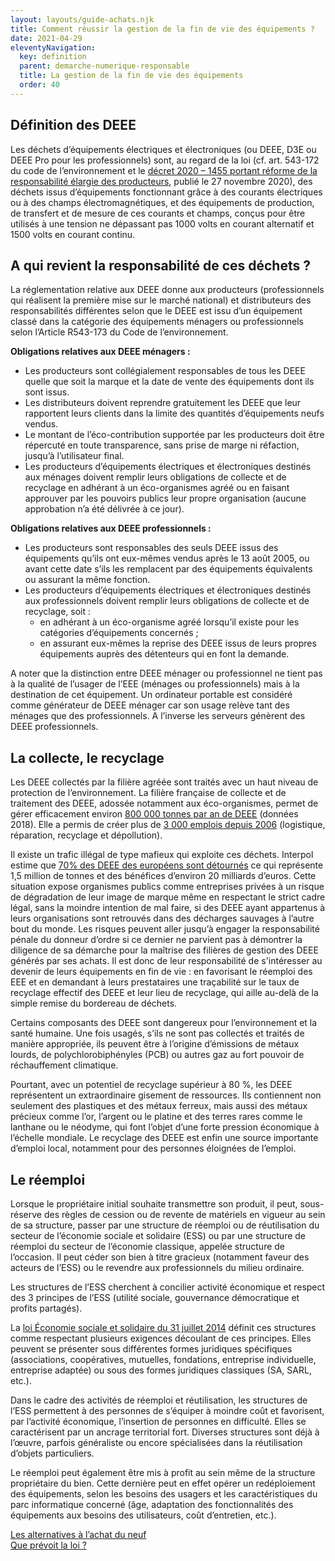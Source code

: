 ```yaml
---
layout: layouts/guide-achats.njk
title: Comment réussir la gestion de la fin de vie des équipements ?
date: 2021-04-29
eleventyNavigation:
  key: definition
  parent: demarche-numerique-responsable
  title: La gestion de la fin de vie des équipements
  order: 40
---
```


## Définition des DEEE

Les déchets d’équipements électriques et électroniques (ou DEEE, D3E ou DEEE Pro pour les professionnels) sont, au regard de la loi (cf. art. 543-172 du code de l’environnement et le [décret 2020 – 1455 portant réforme de la responsabilité élargie des producteurs](https://www.legifrance.gouv.fr/jorf/id/JORFTEXT000042575740), publié le 27 novembre 2020), des déchets issus d’équipements fonctionnant grâce à des courants électriques ou à des champs électromagnétiques, et des équipements de production, de transfert et de mesure de ces courants et champs, conçus pour être utilisés à une tension ne dépassant pas 1000 volts en courant alternatif et 1500 volts en courant continu.

## A qui revient la responsabilité de ces déchets ?

La réglementation relative aux DEEE donne aux producteurs (professionnels qui réalisent la première mise sur le marché national) et distributeurs des responsabilités différentes selon que le DEEE est issu d’un équipement classé dans la catégorie des équipements ménagers ou professionnels selon l’Article R543-173 du Code de l’environnement.

**Obligations relatives aux DEEE ménagers :**

*	Les producteurs sont collégialement responsables de tous les DEEE quelle que soit la marque et la date de vente des équipements dont ils sont issus.
*	Les distributeurs doivent reprendre gratuitement les DEEE que leur rapportent leurs clients dans la limite des quantités d’équipements neufs vendus.
*	Le montant de l’éco-contribution supportée par les producteurs doit être répercuté en toute transparence, sans prise de marge ni réfaction, jusqu’à l’utilisateur final.
*	Les producteurs d’équipements électriques et électroniques destinés aux ménages doivent remplir leurs obligations de collecte et de recyclage en adhérant à un éco-organismes agréé ou en faisant approuver par les pouvoirs publics leur propre organisation (aucune approbation n’a été délivrée à ce jour).

**Obligations relatives aux DEEE professionnels :**

*	Les producteurs sont responsables des seuls DEEE issus des équipements qu’ils ont eux-mêmes vendus après le 13 août 2005, ou avant cette date s’ils les remplacent par des équipements équivalents ou assurant la même fonction.
*	Les producteurs d’équipements électriques et électroniques destinés aux professionnels doivent remplir leurs obligations de collecte et de recyclage, soit :
    * en adhérant à un éco-organisme agréé lorsqu’il existe pour les catégories d’équipements concernés ;
    * en assurant eux-mêmes la reprise des DEEE issus de leurs propres équipements auprès des détenteurs qui en font la demande.

A noter que la distinction entre DEEE ménager ou professionnel ne tient pas à la qualité de l’usager de l’EEE (ménages ou professionnels) mais à la destination de cet équipement. Un ordinateur portable est considéré comme générateur de DEEE ménager car son usage relève tant des ménages que des professionnels. A l’inverse les serveurs génèrent des DEEE professionnels.

## La collecte, le recyclage

Les DEEE collectés par la filière agréée sont traités avec un haut niveau de protection de l’environnement. La filière française de collecte et de traitement des DEEE, adossée notamment aux éco-organismes, permet de gérer efficacement environ [800 000 tonnes par an de DEEE](https://www.ademe.fr/rapport-annuel-registre-dechets-dequipements-electriques-electroniques-donnees-2018) (données 2018). Elle a permis de créer plus de [3 000 emplois depuis 2006](https://www.ecologie.gouv.fr/dechets-dequipements-electriques-et-electroniques) (logistique, réparation, recyclage et dépollution).

Il existe un trafic illégal de type mafieux qui exploite ces déchets. Interpol estime que [70% des DEEE des européens sont détournés](https://www.sciencesetavenir.fr/nature-environnement/ou-vont-nos-vieux-ordinateurs_16345) ce qui représente 1,5 million de tonnes et des bénéfices d’environ 20 milliards d’euros. Cette situation expose organismes publics comme entreprises privées à un risque de dégradation de leur image de marque même en respectant le strict cadre légal, sans la moindre intention de mal faire, si des DEEE ayant appartenus à leurs organisations sont retrouvés dans des décharges sauvages à l’autre bout du monde. Les risques peuvent aller jusqu’à engager la responsabilité pénale du donneur d’ordre si ce dernier ne parvient pas à démontrer la diligence de sa démarche pour la maîtrise des filières de gestion des DEEE générés par ses achats. Il est donc de leur responsabilité de s'intéresser au devenir de leurs équipements en fin de vie : en favorisant le réemploi des EEE et en demandant à leurs prestataires une traçabilité sur le taux de recyclage effectif des DEEE et leur lieu de recyclage, qui aille au-delà de la simple remise du bordereau de déchets.

Certains composants des DEEE sont dangereux pour l’environnement et la santé humaine. Une fois usagés, s’ils ne sont pas collectés et traités de manière appropriée, ils peuvent être à l’origine d’émissions de métaux lourds, de polychlorobiphényles (PCB) ou autres gaz au fort pouvoir de réchauffement climatique.

Pourtant, avec un potentiel de recyclage supérieur à 80 %, les DEEE représentent un extraordinaire gisement de ressources. Ils contiennent non seulement des plastiques et des métaux ferreux, mais aussi des métaux précieux comme l’or, l’argent ou le platine et des terres rares comme le lanthane ou le néodyme, qui font l’objet d’une forte pression économique à l’échelle mondiale.
Le recyclage des DEEE est enfin une source importante d’emploi local, notamment pour des personnes éloignées de l’emploi. 

## Le réemploi

Lorsque le propriétaire initial souhaite transmettre son produit, il peut, sous-réserve des règles de cession ou de revente de matériels en vigueur au sein de sa structure, passer par une structure de réemploi ou de réutilisation du secteur de l’économie sociale et solidaire (ESS) ou par une structure de réemploi du secteur de l’économie classique, appelée structure de l’occasion. Il peut céder son bien à titre gracieux (notamment faveur des acteurs de l’ESS) ou le revendre aux professionnels du milieu ordinaire.

Les structures de l’ESS cherchent à concilier activité économique et respect des 3 principes de l’ESS (utilité sociale, gouvernance démocratique et profits partagés). 

La [loi Économie sociale et solidaire du 31 juillet 2014](https://www.legifrance.gouv.fr/loda/id/JORFTEXT000029313296/2020-12-07/) définit ces structures comme respectant plusieurs exigences découlant de ces principes. Elles peuvent se présenter sous différentes formes juridiques spécifiques (associations, coopératives, mutuelles, fondations, entreprise individuelle, entreprise adaptée) ou sous des formes juridiques classiques (SA, SARL, etc.). 

Dans le cadre des activités de réemploi et réutilisation, les structures de l’ESS permettent à des personnes de s’équiper à moindre coût et favorisent, par l’activité économique, l’insertion de personnes en difficulté. Elles se caractérisent par un ancrage territorial fort. Diverses structures sont déjà à l’œuvre, parfois généraliste ou encore spécialisées dans la réutilisation d’objets particuliers.

Le réemploi peut également être mis à profit au sein même de la structure propriétaire du bien. Cette dernière peut en effet opérer un redéploiement des équipements, selon les besoins des usagers et les caractéristiques du parc informatique concerné (âge, adaptation des fonctionnalités des équipements aux besoins des utilisateurs, coût d’entretien, etc.).

<div class="fr-grid-row fr-grid-row--gutters">
  <div class="fr-col-12 fr-col-sm-6 fr-col-md-6">
    <a class="fr-link fr-fi-arrow-left-line fr-link--icon-left" href="/publications/guide-pratique-achats-numeriques-responsables/demarche-numerique-responsable/alternative-achat/">Les alternatives à l’achat du neuf</a>
  </div>
  
  <div class="fr-col-12 fr-col-sm-6 fr-col-md-6 text-align--right">
    <a class="fr-link fr-fi-arrow-right-line fr-link--icon-right" href="/publications/guide-pratique-achats-numeriques-responsables/demarche-numerique-responsable/que-prevoit-la-loi/">Que prévoit la loi ?</a>
  </div>
</div>

